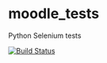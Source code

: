 # moodle_tests
Python Selenium tests

[![Build Status](https://app.travis-ci.com/grsln/moodle_tests.svg?branch=main)](https://app.travis-ci.com/grsln/moodle_tests)